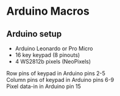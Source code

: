 # Arduino Macros
## Arduino setup
- Arduino Leonardo or Pro Micro
- 16 key keypad (8 pinouts)
- 4 WS2812b pixels (NeoPixels)

Row pins of keypad in Arduino pins 2-5 <br>
Column pins of keypad in Arduino pins 6-9 <br>
Pixel data-in in Arduino pin 15
